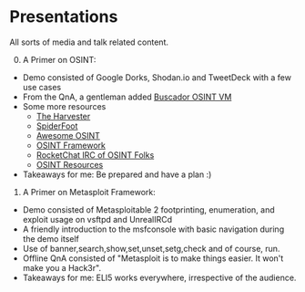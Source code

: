 # Presentations
All sorts of media and talk related content.

0. A Primer on OSINT:
  - Demo consisted of Google Dorks, Shodan.io and TweetDeck with a few use cases
  - From the QnA, a gentleman added [Buscador OSINT VM](https://inteltechniques.com/links.html)
  - Some more resources
      - [The Harvester](https://github.com/laramies/theHarvester)
      - [SpiderFoot](https://www.spiderfoot.net/)
      - [Awesome OSINT](https://github.com/jivoi/awesome-osint)
      - [OSINT Framework](https://osintframework.com/)
      - [RocketChat IRC of OSINT Folks](https://osint.team/)
      - [OSINT Resources](https://osint.link/)
  - Takeaways for me: Be prepared and have a plan :)
      
1. A Primer on Metasploit Framework:
  - Demo consisted of Metasploitable 2 footprinting, enumeration, and exploit usage on vsftpd and UnrealIRCd
  - A friendly introduction to the msfconsole with basic navigation during the demo itself
  - Use of banner,search,show,set,unset,setg,check and of course, run.
  - Offline QnA consisted of "Metasploit is to make things easier. It won't make you a Hack3r".
  - Takeaways for me: ELI5 works everywhere, irrespective of the audience. 
